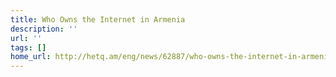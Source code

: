 ```yaml
---
title: Who Owns the Internet in Armenia
description: ''
url: ''
tags: []
home_url: http://hetq.am/eng/news/62887/who-owns-the-internet-in-armenia.html
---
```

